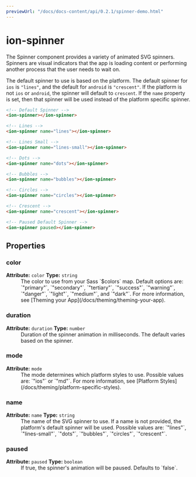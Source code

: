 ```yaml
---
previewUrl: "/docs/docs-content/api/0.2.1/spinner-demo.html"
---
```

# ion-spinner

The Spinner component provides a variety of animated SVG spinners. Spinners are visual indicators that the app is loading content or performing another process that the user needs to wait on.

The default spinner to use is based on the platform. The default spinner for `ios` is `"lines"`, and the default for `android` is `"crescent"`. If the platform is not `ios` or `android`, the spinner will default to `crescent`. If the `name` property is set, then that spinner will be used instead of the platform specific spinner.

```html
<!-- Default Spinner -->
<ion-spinner></ion-spinner>

<!-- Lines -->
<ion-spinner name="lines"></ion-spinner>

<!-- Lines Small -->
<ion-spinner name="lines-small"></ion-spinner>

<!-- Dots -->
<ion-spinner name="dots"></ion-spinner>

<!-- Bubbles -->
<ion-spinner name="bubbles"></ion-spinner>

<!-- Circles -->
<ion-spinner name="circles"></ion-spinner>

<!-- Crescent -->
<ion-spinner name="crescent"></ion-spinner>

<!-- Paused Default Spinner -->
<ion-spinner paused></ion-spinner>
```


<h2>Properties</h2> 

<dl>
<dt>
<h3>color</h3> 
<strong>Attribute:</strong>  <code>color</code>
<strong>Type:</strong> <code>string</code>
</dt>
<dd>The color to use from your Sass `$colors` map.
Default options are: `"primary"`, `"secondary"`, `"tertiary"`, `"success"`, `"warning"`, `"danger"`, `"light"`, `"medium"`, and `"dark"`.
For more information, see [Theming your App](/docs/theming/theming-your-app).</dd>

<dt>
<h3>duration</h3> 
<strong>Attribute:</strong>  <code>duration</code>
<strong>Type:</strong> <code>number</code>
</dt>
<dd>Duration of the spinner animation in milliseconds. The default varies based on the spinner.</dd>

<dt>
<h3>mode</h3> 
<strong>Attribute:</strong>  <code>mode</code>
</dt>
<dd>The mode determines which platform styles to use.
Possible values are: `"ios"` or `"md"`.
For more information, see [Platform Styles](/docs/theming/platform-specific-styles).</dd>

<dt>
<h3>name</h3> 
<strong>Attribute:</strong>  <code>name</code>
<strong>Type:</strong> <code>string</code>
</dt>
<dd>The name of the SVG spinner to use. If a name is not provided, the platform's default
spinner will be used. Possible values are: `"lines"`, `"lines-small"`, `"dots"`, `"bubbles"`,
`"circles"`, `"crescent"`.</dd>

<dt>
<h3>paused</h3> 
<strong>Attribute:</strong>  <code>paused</code>
<strong>Type:</strong> <code>boolean</code>
</dt>
<dd>If true, the spinner's animation will be paused. Defaults to `false`.</dd>

</dl>


